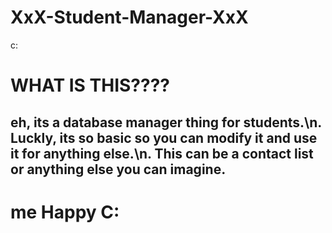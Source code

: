 # XxX-Student-Manager-XxX
c:
<h1>WHAT IS THIS????</h1>
<h2>eh, its a database manager thing for students.\n. Luckly, its so basic so you can modify it and use it for anything else.\n. This can be a contact list or anything else you can imagine.</h2>
<h1>me Happy C:</h1>
